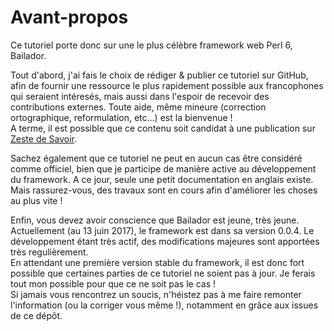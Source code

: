 # Avant-propos

Ce tutoriel porte donc sur une le plus célèbre framework web Perl 6, Bailador.

Tout d'abord, j'ai fais le choix de rédiger & publier ce tutoriel sur GitHub, afin de fournir une ressource le plus rapidement possible aux francophones qui seraient intéresés, mais aussi dans l'espoir de recevoir des contributions externes. Toute aide, même mineure (correction ortographique, reformulation, etc...) est la bienvenue !  
A terme, il est possible que ce contenu soit candidat à une publication sur [Zeste de Savoir](zestedsavoir.com).

Sachez également que ce tutoriel ne peut en aucun cas être considéré comme officiel, bien que je participe de manière active au développement du framework. A ce jour, seule une petit documentation en anglais existe. Mais rassurez-vous, des travaux sont en cours afin d'améliorer les choses au plus vite !

Enfin, vous devez avoir conscience que Bailador est jeune, très jeune. Actuellement (au 13 juin 2017), le framework est dans sa version 0.0.4. Le développement étant très actif, des modifications majeures sont apportées très regulièrement.  
En attendant une première version stable du framework, il est donc fort possible que certaines parties de ce tutoriel ne soient pas à jour. Je ferais tout mon possible pour que ce ne soit pas le cas !  
Si jamais vous rencontrez un soucis, n'héistez pas à me faire remonter l'information (ou la corriger vous même !), notamment en grâce aux issues de ce dépôt.
